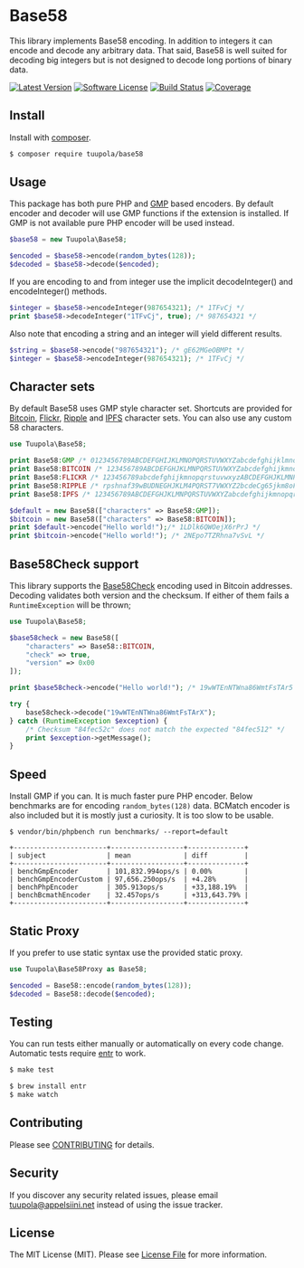 # Base58

This library implements Base58 encoding. In addition to integers it can encode and decode any arbitrary data. That said, Base58 is well suited for decoding big integers but is not designed to decode long portions of binary data.

[![Latest Version](https://img.shields.io/packagist/v/tuupola/base58.svg?style=flat-square)](https://packagist.org/packages/tuupola/base58)
[![Software License](https://img.shields.io/badge/license-MIT-brightgreen.svg?style=flat-square)](LICENSE.md)
[![Build Status](https://img.shields.io/travis/tuupola/base58/master.svg?style=flat-square)](https://travis-ci.org/tuupola/base58)
[![Coverage](https://img.shields.io/codecov/c/github/tuupola/base58.svg?style=flat-square)](https://codecov.io/github/tuupola/base58)

## Install

Install with [composer](https://getcomposer.org/).

``` bash
$ composer require tuupola/base58
```

## Usage

This package has both pure PHP and [GMP](http://php.net/manual/en/ref.gmp.php) based encoders. By default encoder and decoder will use GMP functions if the extension is installed. If GMP is not available pure PHP encoder will be used instead.

``` php
$base58 = new Tuupola\Base58;

$encoded = $base58->encode(random_bytes(128));
$decoded = $base58->decode($encoded);
```

If you are encoding to and from integer use the implicit decodeInteger() and encodeInteger() methods.

``` php
$integer = $base58->encodeInteger(987654321); /* 1TFvCj */
print $base58->decodeInteger("1TFvCj", true); /* 987654321 */
```

Also note that encoding a string and an integer will yield different results.

``` php
$string = $base58->encode("987654321"); /* gE62MGeOBMPt */
$integer = $base58->encodeInteger(987654321); /* 1TFvCj */
```

## Character sets

By default Base58 uses GMP style character set. Shortcuts are provided for [Bitcoin](https://github.com/bitcoin/bitcoin/blob/master/src/base58.cpp), [Flickr](https://www.flickr.com/groups/api/discuss/72157616713786392/), [Ripple](https://wiki.ripple.com/Accounts) and [IPFS](https://github.com/richardschneider/net-ipfs-core#base58) character sets. You can also use any custom 58 characters.

```php
use Tuupola\Base58;

print Base58:GMP /* 0123456789ABCDEFGHIJKLMNOPQRSTUVWXYZabcdefghijklmnopqrstuv */
print Base58:BITCOIN /* 123456789ABCDEFGHJKLMNPQRSTUVWXYZabcdefghijkmnopqrstuvwxyz */
print Base58:FLICKR /* 123456789abcdefghijkmnopqrstuvwxyzABCDEFGHJKLMNPQRSTUVWXYZ */
print Base58:RIPPLE /* rpshnaf39wBUDNEGHJKLM4PQRST7VWXYZ2bcdeCg65jkm8oFqi1tuvAxyz */
print Base58:IPFS /* 123456789ABCDEFGHJKLMNPQRSTUVWXYZabcdefghijkmnopqrstuvwxyz */

$default = new Base58(["characters" => Base58:GMP]);
$bitcoin = new Base58(["characters" => Base58:BITCOIN]);
print $default->encode("Hello world!");/* 1LDlk6QWOejX6rPrJ */
print $bitcoin->encode("Hello world!"); /* 2NEpo7TZRhna7vSvL */
```

## Base58Check support

This library supports the [Base58Check](https://en.bitcoin.it/wiki/Base58Check_encoding) encoding used in Bitcoin addresses. Decoding validates both version and the checksum. If either of them fails a `RuntimeException` will be thrown;

```php
use Tuupola\Base58;

$base58check = new Base58([
    "characters" => Base58::BITCOIN,
    "check" => true,
    "version" => 0x00
]);

print $base58check->encode("Hello world!"); /* 19wWTEnNTWna86WmtFsTAr5 */

try {
    base58check->decode("19wWTEnNTWna86WmtFsTArX");
} catch (RuntimeException $exception) {
    /* Checksum "84fec52c" does not match the expected "84fec512" */
    print $exception->getMessage();
}
```

## Speed

Install GMP if you can. It is much faster pure PHP encoder. Below benchmarks are for encoding `random_bytes(128)` data. BCMatch encoder is also included but it is mostly just a curiosity. It is too slow to be usable.

```
$ vendor/bin/phpbench run benchmarks/ --report=default

+-----------------------+------------------+--------------+
| subject               | mean             | diff         |
+-----------------------+------------------+--------------+
| benchGmpEncoder       | 101,832.994ops/s | 0.00%        |
| benchGmpEncoderCustom | 97,656.250ops/s  | +4.28%       |
| benchPhpEncoder       | 305.913ops/s     | +33,188.19%  |
| benchBcmathEncoder    | 32.457ops/s      | +313,643.79% |
+-----------------------+------------------+--------------+
```

## Static Proxy

If you prefer to use static syntax use the provided static proxy.

``` php
use Tuupola\Base58Proxy as Base58;

$encoded = Base58::encode(random_bytes(128));
$decoded = Base58::decode($encoded);
```

## Testing

You can run tests either manually or automatically on every code change. Automatic tests require [entr](http://entrproject.org/) to work.

``` bash
$ make test
```
``` bash
$ brew install entr
$ make watch
```

## Contributing

Please see [CONTRIBUTING](CONTRIBUTING.md) for details.

## Security

If you discover any security related issues, please email tuupola@appelsiini.net instead of using the issue tracker.

## License

The MIT License (MIT). Please see [License File](LICENSE.md) for more information.
